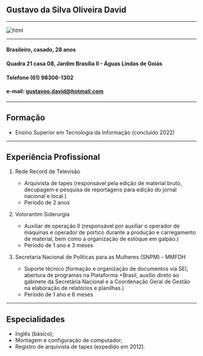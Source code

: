 ## **Gustavo da Silva Oliveira David**
---
![html](./Foto.jpg)

---
#### Brasileiro, casado, 28 anos
#### Quadra 21 casa 08, Jardim Brasília II - Águas Lindas de Goiás
#### Telefone (61) 98306-1302
#### e-mail: gustavoo.david@hotmail.com
---
## Formação
- Ensino Superior em Tecnologia da Informação (concluído 2022)
---
## Experiência Profissional
1. Rede Record de Televisão
    - Arquivista de tapes (responsável pela edição de material bruto, decupagem e pesquisa de reportagens para edição do jornal nacional e local.)
    - Período de 2 anos

1. Votorantim Siderurgia
    - Auxiliar de operação II (responsável por auxiliar o operador de máquinas e operador de pórtico durante a produção e carregamento de material, bem como a organização de estoque em galpão.)
    - Período de 1 ano e 3 meses
1. Secretaria Nacional de Políticas para as Mulheres (SNPM) - MMFDH
    - Suporte técnico (formação e organização de documentos via SEI, abertura de programas na Plataforma +Brasil, auxílio direto ao gabinete da Secretária Nacional e a Coordenação Geral de Gestão na elaboração de relatórios e planilhas.)
    - Período de 1 ano e 6 meses
---
## Especialidades
- Inglês (básico);
- Montagem e configuração de computador;
- Registro de arquivista de tapes (expedido em 2012).
    